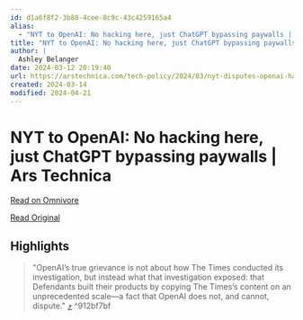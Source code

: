 ```yaml
---
id: d1a6f8f2-3b88-4cee-8c9c-43c4259165a4
alias:
  - "NYT to OpenAI: No hacking here, just ChatGPT bypassing paywalls | Ars Technica"
title: "NYT to OpenAI: No hacking here, just ChatGPT bypassing paywalls | Ars Technica"
author: |
  Ashley Belanger
date: 2024-03-12 20:19:40
url: https://arstechnica.com/tech-policy/2024/03/nyt-disputes-openai-hacking-claim-by-pointing-to-chatgpt-bypassing-paywalls/
created: 2024-03-14
modified: 2024-04-21
---
```


# NYT to OpenAI: No hacking here, just ChatGPT bypassing paywalls | Ars Technica

[Read on Omnivore](https://omnivore.app/me/nyt-to-open-ai-no-hacking-here-just-chat-gpt-bypassing-paywalls--18e34521be6)

[Read Original](https://arstechnica.com/tech-policy/2024/03/nyt-disputes-openai-hacking-claim-by-pointing-to-chatgpt-bypassing-paywalls/)

## Highlights

> "OpenAI’s true grievance is not about how The Times conducted its investigation, but instead what that investigation exposed: that Defendants built their products by copying The Times’s content on an unprecedented scale—a fact that OpenAI does not, and cannot, dispute." [⤴️](https://omnivore.app/me/nyt-to-open-ai-no-hacking-here-just-chat-gpt-bypassing-paywalls--18e34521be6#912bf7bf-fb8f-4e82-b323-0e0451845c1b)  ^912bf7bf

